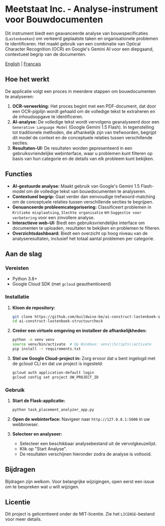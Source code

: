 # Meetstaat Inc. - Analyse-instrument voor Bouwdocumenten

Dit instrument biedt een geavanceerde analyse van bouwspecificaties (`Lastenboeken`) om verkeerd geplaatste taken en organisationele problemen te identificeren. Het maakt gebruik van een combinatie van Optical Character Recognition (OCR) en Google's Gemini AI voor een diepgaand, contextueel begrip van de documenten.

[English](README.en.md) | [Français](README.fr.md)

## Hoe het werkt

De applicatie volgt een proces in meerdere stappen om bouwdocumenten te analyseren:

1.  **OCR-verwerking:** Het proces begint met een PDF-document, dat door een OCR-pijplijn wordt gehaald om de volledige tekst te extraheren en de inhoudsopgave te identificeren.
2.  **AI-analyse:** De volledige tekst wordt vervolgens geanalyseerd door een `Generative Language Model` (Google Gemini 1.5 Flash). In tegenstelling tot traditionele methoden, die afhankelijk zijn van trefwoorden, begrijpt dit model de context en de conceptuele relaties tussen verschillende secties.
3.  **Resultaten-UI:** De resultaten worden gepresenteerd in een gebruiksvriendelijke webinterface, waar u problemen kunt filteren op basis van hun categorie en de details van elk probleem kunt bekijken.

## Functies

-   **AI-gestuurde analyse:** Maakt gebruik van Google's Gemini 1.5 Flash-model om de volledige tekst van bouwdocumenten te analyseren.
-   **Contextueel begrip:** Gaat verder dan eenvoudige trefwoord-matching om de conceptuele relaties tussen verschillende secties te begrijpen.
-   **Genuanceerde probleemcategorisering:** Classificeert problemen in `Kritieke misplaatsing`, `Slechte organisatie` en `Suggestie voor verbetering` voor een zinvollere analyse.
-   **Interactieve web-UI:** Biedt een gebruiksvriendelijke interface om documenten te uploaden, resultaten te bekijken en problemen te filteren.
-   **Overzichtsdashboard:** Biedt een overzicht op hoog niveau van de analyseresultaten, inclusief het totaal aantal problemen per categorie.

## Aan de slag

### Vereisten

-   Python 3.8+
-   Google Cloud SDK (met `gcloud` geauthenticeerd)

### Installatie

1.  **Kloon de repository:**
    ```bash
    git clone https://github.com/buildwise-be/ai-construct-lastenboek-structuurcheck.git
    cd ai-construct-lastenboek-structuurcheck
    ```

2.  **Creëer een virtuele omgeving en installeer de afhankelijkheden:**
    ```bash
    python -m venv venv
    source venv/bin/activate  # Op Windows: venv\\Scripts\\activate
    pip install -r requirements.txt
    ```

3.  **Stel uw Google Cloud-project in:**
    Zorg ervoor dat u bent ingelogd met de gcloud CLI en dat uw project is ingesteld:
    ```bash
    gcloud auth application-default login
    gcloud config set project UW_PROJECT_ID
    ```

### Gebruik

1.  **Start de Flask-applicatie:**
    ```bash
    python task_placement_analyzer_app.py
    ```
2.  **Open de webinterface:**
    Navigeer naar `http://127.0.0.1:5000` in uw webbrowser.

3.  **Selecteer en analyseer:**
    -   Selecteer een beschikbaar analysebestand uit de vervolgkeuzelijst.
    -   Klik op "Start Analyse".
    -   De resultaten verschijnen hieronder zodra de analyse is voltooid.

## Bijdragen

Bijdragen zijn welkom. Voor belangrijke wijzigingen, open eerst een issue om te bespreken wat u wilt wijzigen.

## Licentie

Dit project is gelicentieerd onder de MIT-licentie. Zie het `LICENSE`-bestand voor meer details.
